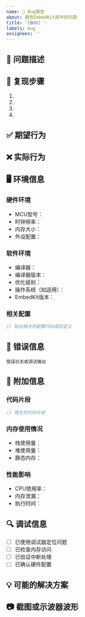 ```yaml
---
name: 🐛 Bug报告
about: 报告EmbedKit库中的问题
title: '[BUG] '
labels: bug
assignees: ''
---
```


## 🐛 问题描述
<!-- 清楚简洁地描述遇到的问题 -->

## 🔄 复现步骤
1. 
2. 
3. 
4. 

## ✅ 期望行为
<!-- 描述您期望发生的行为 -->

## ❌ 实际行为
<!-- 描述实际发生的行为 -->

## 🖥️ 环境信息
### 硬件环境
- MCU型号：
- 时钟频率：
- 内存大小：
- 外设配置：

### 软件环境
- 编译器：
- 编译器版本：
- 优化级别：
- 操作系统（如适用）：
- EmbedKit版本：

### 相关配置
```c
// 贴出相关的配置代码或宏定义
```

## 📝 错误信息
<!-- 如有编译错误、运行时错误或调试信息，请贴出 -->
```
错误日志或调试输出
```

## 📎 附加信息
### 代码片段
```c
// 相关的代码片段
```

### 内存使用情况
- 栈使用量：
- 堆使用量：
- 静态内存：

### 性能影响
- CPU使用率：
- 内存泄漏：
- 执行时间：

## 🔍 调试信息
- [ ] 已使用调试器定位问题
- [ ] 已检查内存访问
- [ ] 已验证中断处理
- [ ] 已确认硬件配置

## 💡 可能的解决方案
<!-- 如果您有任何想法或已尝试的解决方案，请描述 -->

## 📷 截图或示波器波形
<!-- 如适用，添加截图或硬件调试信息 -->
